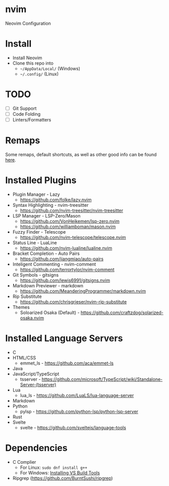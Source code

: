# nvim
Neovim Configuration

# Install
- Install Neovim 
- Clone this repo into
    - `~/AppData/Local/` (Windows)
    - `~/.config/` (Linux)

# TODO
- [ ] Git Support
- [ ] Code Folding
- [ ] Linters/Formatters

# Remaps
Some remaps, default shortcuts, as well as other good info can be found [here](https://notes.jacobchristensen.me/s/c352e18d-6e46-439b-a34c-0939d69aceb0). 

# Installed Plugins
- Plugin Manager - Lazy 
    - https://github.com/folke/lazy.nvim
- Syntax Highlighting - nvim-treesitter
    - https://github.com/nvim-treesitter/nvim-treesitter
- LSP Manager - LSP-Zero/Mason
    - https://github.com/VonHeikemen/lsp-zero.nvim
    - https://github.com/williamboman/mason.nvim
- Fuzzy Finder - Telescope
    - https://github.com/nvim-telescope/telescope.nvim
- Status Line - LuaLine
    - https://github.com/nvim-lualine/lualine.nvim
- Bracket Completion - Auto Pairs 
    - https://github.com/jiangmiao/auto-pairs
- Inteligent Commenting - nvim-comment
    -  https://github.com/terrortylor/nvim-comment
- Git Symbols - gitsigns
    - https://github.com/lewis6991/gitsigns.nvim
- Markdown Previewer - markdown
    - https://github.com/MeanderingProgrammer/markdown.nvim
- Rip Substitute
    - https://github.com/chrisgrieser/nvim-rip-substitute
- Themes
    - Soloarized Osaka (Default) - https://github.com/craftzdog/solarized-osaka.nvim

# Installed Language Servers
- C
- HTML/CSS
    - emmet_ls - https://github.com/aca/emmet-ls
- Java
- JavaScript/TypeScript
    - tsserver - https://github.com/microsoft/TypeScript/wiki/Standalone-Server-(tsserver)
- Lua
    - lua_ls - https://github.com/LuaLS/lua-language-server
- Markdown
- Python
    - pylsp - https://github.com/python-lsp/python-lsp-server 
- Rust
- Svelte
    - svelte - https://github.com/sveltejs/language-tools 

# Dependencies
- C Complier
    - For Linux: `sudo dnf install g++`
    - For Windows: [Installing VS Build Tools](https://notes.jacobchristensen.me:443/s/31a3f53c-8005-468c-b66f-dc943dc04034)
- Ripgrep (https://github.com/BurntSushi/ripgrep)
